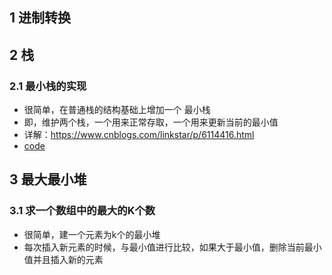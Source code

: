 ## 1 进制转换

## 2 栈
### 2.1 最小栈的实现
- 很简单，在普通栈的结构基础上增加一个 最小栈
- 即，维护两个栈，一个用来正常存取，一个用来更新当前的最小值
- 详解：https://www.cnblogs.com/linkstar/p/6114416.html
- [code](code/12_min_stack.cpp)


## 3 最大最小堆
### 3.1 求一个数组中的最大的K个数
- 很简单，建一个元素为k个的最小堆
- 每次插入新元素的时候，与最小值进行比较，如果大于最小值，删除当前最小值并且插入新的元素